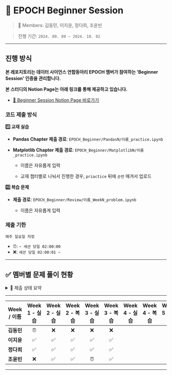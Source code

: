 # 🌱 EPOCH Beginner Session

> 👥 Members: 김동민, 이지윤, 정다희, 조윤빈

> 진행 기간: `2024. 09. 09 ~ 2024. 10. 02`

---

## 진행 방식

**본 레포지토리는 데이터 사이언스 연합동아리 EPOCH 멤버가 참여하는 'Beginner Session' 인증을 관리합니다.**

**본 스터디의 Notion Page는 아래 링크를 통해 제공하고 있습니다.**

- [🔗 Beginner Session Notion Page 바로가기](https://tartan-text-a3d.notion.site/Beginner-Session-bdd02390f6cb4bad914902a6eb4522ca?pvs=4)

### 코드 제출 방식

**1️⃣ 교재 실습**

- **Pandas Chapter 제출 경로**: `EPOCH_Beginner/PandasN/이름_practice.ipynb`

- **Matplotlib Chapter 제출 경로**: `EPOCH_Beginner/MatplotlibN/이름_practice.ipynb`

    - 이름은 자유롭게 입력
 
    - 교재 챕터별로 나눠서 진행한 경우, `priactice` 뒤에 `순번` 매겨서 업로드

**2️⃣ 복습 문제**

- **제출 경로**: `EPOCH_Beginner/Review/이름_WeekN_problem.ipynb`
    
    - 이름은 자유롭게 입력

### 제출 기한

`매주 일요일 자정`

- ⏰: `~ 세션 당일 02:00:00`
- ❌: `세션 당일 02:00:01 ~`

---

## ✅ 멤버별 문제 풀이 현황
<details>
  <summary> 🌈 제출 상태 요약</summary>
  <div markdown="1">
  
  ---

- **제출 완료**: ✅
- **지각 제출**: ⏰
- **미제출**: ❌
- [💸 Penalty 현황 확인하기](https://www.notion.so/Beginner-Session-bdd02390f6cb4bad914902a6eb4522ca?pvs=4#1b30d39d20c04eaeafffd4f1f768d6a8)
  
  </div>
  </details>

---
| Week / 이름 | Week 1 - 실습 | Week 2 - 실습 | Week 2 - 복습 | Week 3 - 실습 | Week 3 - 복습 | Week 4 - 실습 | Week 4 - 복습 | Week 5 - 실습 | 
|:---------:|:------:|:------:|:------:|:------:|:------:|:------:|:------:|:------:|
| **김동민**  |  ⏰  |  ❌  |  ❌  |  ❌  |  ❌  |     |     |     |       
| **이지윤**  |  ✅  |  ✅  |  ✅  |  ✅  |  ✅  |     |     |     |      
| **정다희**  |  ✅  |  ✅  |  ✅  |  ✅  |  ✅  |     |     |     |
| **조윤빈**  |  ❌  |  ✅  |  ✅  |  ⏰  |  ✅  |     |     |     |

---
